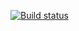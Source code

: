 [![Build status](https://ci.appveyor.com/api/projects/status/5acxserq2hg0a3xb?svg=true)](https://ci.appveyor.com/project/evgeniyloznevoy/ajs-advanced)